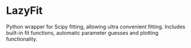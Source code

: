 # LazyFit
Python wrapper for Scipy fitting, allowing ultra convenient fitting. Includes built-in fit functions, automatic parameter guesses and plotting functionality.
